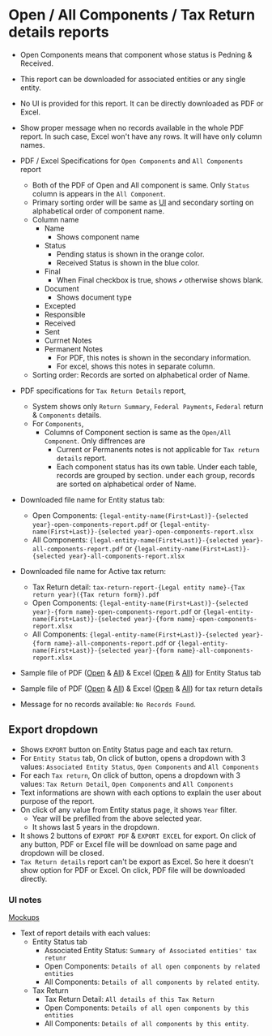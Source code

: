 # Open / All Components / Tax Return details reports

- Open Components means that component whose status is Pedning & Received.
- This report can be downloaded for associated entities or any single entity. 
- No UI is provided for this report. It can be directly downloaded as PDF or Excel. 
- Show proper message when no records available in the whole PDF report. In such case, Excel won't have any rows. It will have only column names. 
- PDF / Excel Specifications for `Open Components` and `All Components` report
    - Both of the PDF of Open and All component is same. Only `Status` column is appears in the `All Component`.
    - Primary sorting order will be same as [UI](./entity-status.md#ux-rule) and secondary sorting on alphabetical order of component name.
    - Column name 
        - Name
            - Shows component name
        - Status
            - Pending status is shown in the orange color.
            - Received Status is shown in the blue color.
        - Final
            - When Final checkbox is true, shows `✔` otherwise shows blank.
        - Document
            - Shows document type
        - Excepted
        - Responsible
        - Received
        - Sent
        - Currnet Notes
        - Permanent Notes
            - For PDF, this notes is shown in the secondary information.
            - For excel, shows this notes in separate column.
    - Sorting order: Records are sorted on alphabetical order of Name.
- PDF specifications for `Tax Return Details` report, 
    - System shows only `Return Summary`, `Federal Payments`, `Federal` return & `Components` details.
    - For `Components`, 
        - Columns of Component section is same as the `Open/All Component`. Only diffrences are
            - Current or Permanents notes is not applicable for `Tax return details` report. 
            - Each component status has its own table. Under each table, records are grouped by section. under each group, records are sorted on alphabetical order of Name.
- Downloaded file name for Entity status tab: 
    - Open Components: `{legal-entity-name(First+Last)}-{selected year}-open-components-report.pdf` or `{legal-entity-name(First+Last)}-{selected year}-open-components-report.xlsx`
    - All Components: `{legal-entity-name(First+Last)}-{selected year}-all-components-report.pdf` or `{legal-entity-name(First+Last)}-{selected year}-all-components-report.xlsx`
- Downloaded file name for Active tax return: 
    - Tax Return detail: `tax-return-report-{Legal entity name}-{Tax return year}({Tax return form}).pdf`
    - Open Components: `{legal-entity-name(First+Last)}-{selected year}-{form name}-open-components-report.pdf` or `{legal-entity-name(First+Last)}-{selected year}-{form name}-open-components-report.xlsx`
    - All Components: `{legal-entity-name(First+Last)}-{selected year}-{form name}-all-components-report.pdf` or `{legal-entity-name(First+Last)}-{selected year}-{form name}-all-components-report.xlsx`

- Sample file of PDF ([Open](https://drive.google.com/file/d/1b0b_3-j1kOrK928howaYF3REFAnex43s/view?usp=sharing) & [All](https://drive.google.com/file/d/1EwmJDmqRoE0nL77CoggVfqenXcLhpAcV/view?usp=sharing)) & Excel ([Open](https://docs.google.com/spreadsheets/d/1j5rTbxy33A9PaMJyeQlwIm_acfAGJ2DU5PDf1S7-Pas/edit?usp=sharing) & [All](https://docs.google.com/spreadsheets/d/1pSoa4jH7MScs92zZBAhS1so6HWmuDj7XIJykVpTVCyY/edit?usp=sharing)) for Entity Status tab

- Sample file of PDF ([Open](https://drive.google.com/file/d/1XcDmqiY9OFxU4HEQATHBAaHtxeqSDmed/view?usp=sharing) & [All](https://drive.google.com/file/d/1GzTLasQ9qmpIsfklAEpqmXTHSJCtxjnM/view?usp=sharing)) & Excel ([Open](https://docs.google.com/spreadsheets/d/1YHDxjJ1ktCuEemM8dXdUdKSq7RGPJedVcw7MILAgVmw/edit?usp=sharing) & [All](https://docs.google.com/spreadsheets/d/1GwRKLidSMD1ayTSbR64TRhX84UcT5Uw2tOZfhdo0Wrk/edit?usp=sharing)) for tax return details

- Message for no records available: `No Records Found`.

## Export dropdown
- Shows `EXPORT` button on Entity Status page and each tax return.
- For `Entity Status` tab, On click of button, opens a dropdown with 3 values: `Associated Entity Status`, `Open Components` and `All Components`
- For each `Tax return`, On click of button, opens a dropdown with 3 values: `Tax Return Detail`, `Open Components` and `All Components`
- Text informations are shown with each options to explain the user about purpose of the report.
- On click of any value from Entity status page, it shows `Year` filter. 
    - Year will be prefilled from the above selected year. 
    - It shows last 5 years in the dropdown.
- It shows 2 buttons of `EXPORT PDF` & `EXPORT EXCEL` for export. On click of any button, PDF or Excel file will be download on same page and dropdown will be closed.
- `Tax Return details` report can't be export as Excel. So here it doesn't show option for PDF or Excel. On click, PDF file will be downloaded directly.

### UI notes

[Mockups](https://drive.google.com/drive/u/0/folders/1djWxTeZd7ON7rx9A2310JxVXAnKmhb1v)

- Text of report details with each values: 
    - Entity Status tab
        - Associated Entity Status: `Summary of Associated entities' tax retunr`
        - Open Components: `Details of all open components by related entities`
        - All Components: `Details of all components by related entity`.
    - Tax Return
        - Tax Return Detail: `All details of this Tax Return`
        - Open Components: `Details of all open components by this entities`
        - All Components: `Details of all components by this entity`.